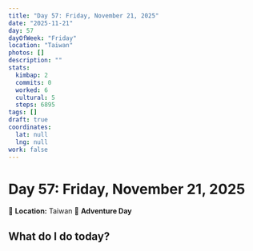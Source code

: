 ```yaml
---
title: "Day 57: Friday, November 21, 2025"
date: "2025-11-21"
day: 57
dayOfWeek: "Friday"
location: "Taiwan"
photos: []
description: ""
stats:
  kimbap: 2
  commits: 0
  worked: 6
  cultural: 5
  steps: 6895
tags: []
draft: true
coordinates:
  lat: null
  lng: null
work: false
---
```

# Day 57: Friday, November 21, 2025

📍 **Location:** Taiwan
🎒 **Adventure Day**

## What do I do today?


